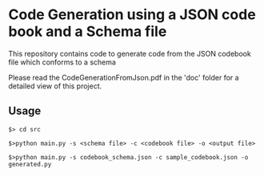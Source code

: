 # Code Generation using a JSON code book and a Schema file

This repository contains code to generate code from the JSON codebook file which conforms to a schema

Please read the CodeGenerationFromJson.pdf in the 'doc' folder for a detailed view of this project.

## Usage

```
$> cd src

$>python main.py -s <schema file> -c <codebook file> -o <output file>

$>python main.py -s codebook_schema.json -c sample_codebook.json -o generated.py

```
